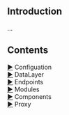## Introduction

...

## Contents

[&#9654;](configuration.md) Configuation<br>
[&#9654;](datalayer.md) DataLayer<br>
[&#9654;](endpoints.md) Endpoints<br>
[&#9654;](modules.md) Modules<br>
[&#9654;](components.md) Components<br>
[&#9654;](proxy.md) Proxy<br>
